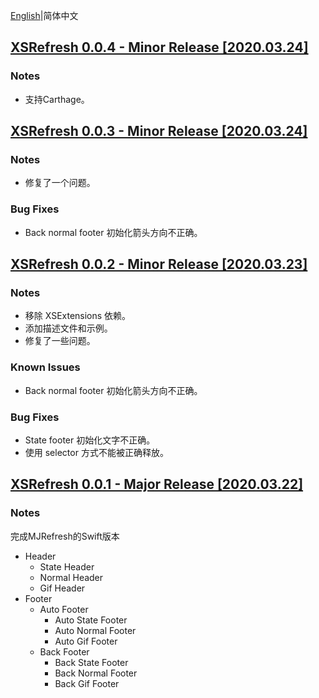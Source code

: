 [English](./RELEASE.md)|简体中文

## [XSRefresh 0.0.4 - Minor Release [2020.03.24]](https://github.com/XaoflySho/XSRefresh/releases/tag/0.0.4)

### Notes

- 支持Carthage。



## [XSRefresh 0.0.3 - Minor Release [2020.03.24]](https://github.com/XaoflySho/XSRefresh/releases/tag/0.0.3)

### Notes

- 修复了一个问题。

### Bug Fixes

- Back normal footer 初始化箭头方向不正确。



## [XSRefresh 0.0.2 - Minor Release [2020.03.23]](https://github.com/XaoflySho/XSRefresh/releases/tag/0.0.2)

### Notes

- 移除 XSExtensions 依赖。
- 添加描述文件和示例。
- 修复了一些问题。

### Known Issues

- Back normal footer 初始化箭头方向不正确。

### Bug Fixes

- State footer 初始化文字不正确。
- 使用 selector 方式不能被正确释放。



## [XSRefresh 0.0.1 - Major Release [2020.03.22]](https://github.com/XaoflySho/XSRefresh/releases/tag/0.0.1)

### Notes

完成MJRefresh的Swift版本

- Header
  - State Header
  - Normal Header
  - Gif Header
- Footer
  - Auto Footer
    - Auto State Footer
    - Auto Normal Footer
    - Auto Gif Footer
  - Back Footer
    - Back State Footer
    - Back Normal Footer
    - Back Gif Footer


